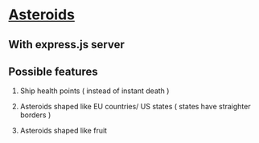 # [Asteroids](https://asteroids-game.herokuapp.com/)
## With express.js server

## Possible features

1. Ship health points ( instead of instant death )

2. Asteroids shaped like EU countries/ US states ( states have straighter borders ) 

3. Asteroids shaped like fruit 